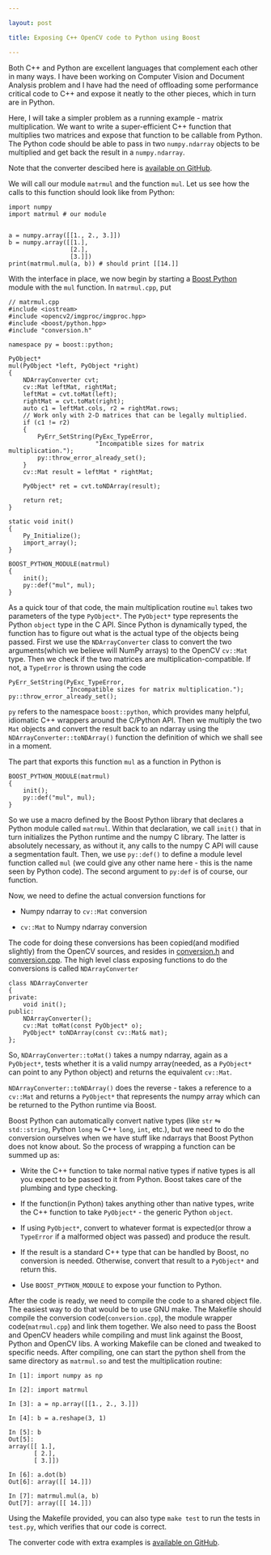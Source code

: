 ```yaml
---

layout: post

title: Exposing C++ OpenCV code to Python using Boost

---
```



Both C++ and Python are excellent languages that complement each other in many
ways. I have been working on Computer Vision and Document Analysis
problem and I have had the need of offloading some performance critical code to
C++ and expose it neatly to the other pieces, which in turn are in Python.

Here, I will take a simpler problem as a running example - matrix
multiplication. We want to write a super-efficient C++ function that multiplies
two matrices and expose that function to be callable from Python. The Python
code should be able to pass in two ``numpy.ndarray`` objects to be multiplied
and get back the result in a ``numpy.ndarray``.

Note that the converter descibed here is [available on GitHub][1].

We will call our module ``matrmul`` and the function ``mul``. Let us see how
the calls to this function should look like from Python:
    
    import numpy
    import matrmul # our module


    a = numpy.array([[1., 2., 3.]])
    b = numpy.array([[1.],
                     [2.],
                     [3.]])
    print(matrmul.mul(a, b)) # should print [[14.]]

With the interface in place, we now begin by starting a [Boost Python][2]
module with the ``mul`` function. In ``matrmul.cpp``, put

    // matrmul.cpp
    #include <iostream>
    #include <opencv2/imgproc/imgproc.hpp>
    #include <boost/python.hpp>
    #include "conversion.h"

    namespace py = boost::python;

    PyObject*
    mul(PyObject *left, PyObject *right)
    {
        NDArrayConverter cvt;
        cv::Mat leftMat, rightMat;
        leftMat = cvt.toMat(left);
        rightMat = cvt.toMat(right);
        auto c1 = leftMat.cols, r2 = rightMat.rows;
        // Work only with 2-D matrices that can be legally multiplied.
        if (c1 != r2)
        {
            PyErr_SetString(PyExc_TypeError, 
                            "Incompatible sizes for matrix multiplication.");
            py::throw_error_already_set();
        }
        cv::Mat result = leftMat * rightMat;

        PyObject* ret = cvt.toNDArray(result);

        return ret;
    }

    static void init()
    {
        Py_Initialize();
        import_array();
    }

    BOOST_PYTHON_MODULE(matrmul)
    {
        init();
        py::def("mul", mul);
    }

As a quick tour of that code, the main multiplication routine ``mul`` takes two
parameters of the type ``PyObject*``. The ``PyObject*`` type represents the
Python ``object`` type in the C API. Since Python is dynamically typed, the
function has to figure out what is the actual type of the objects being passed.
First we use the ``NDArrayConverter`` class to convert the two arguments(which
we believe will NumPy arrays) to the OpenCV ``cv::Mat`` type. Then we check if
the two matrices are multiplication-compatible. If not, a ``TypeError`` is
thrown using the code

    PyErr_SetString(PyExc_TypeError, 
                    "Incompatible sizes for matrix multiplication.");
    py::throw_error_already_set();

``py`` refers to the namespace ``boost::python``, which provides many helpful,
idiomatic C++ wrappers around the C/Python API. Then we multiply the two
``Mat`` objects and convert the result back to an ndarray using the
``NDArrayConverter::toNDArray()`` function the definition of which we shall
see in a moment.

The part that exports this function ``mul`` as a function in Python is

    BOOST_PYTHON_MODULE(matrmul)
    {
        init();
        py::def("mul", mul);
    }
    
So we use a macro defined by the Boost Python library that declares a Python
module called ``matrmul``. Within that declaration, we call ``init()`` that
in turn initializes the Python runtime and the numpy C library. The latter is
absolutely necessary, as without it, any calls to the numpy C API will cause
a segmentation fault. Then, we use ``py::def()`` to define a module level
function called ``mul`` (we could give any other name here - this is the name
seen by Python code). The second argument to ``py:def`` is of course, our
function.

Now, we need to define the actual conversion functions for

- Numpy ndarray to ``cv::Mat`` conversion

- ``cv::Mat`` to Numpy ndarray conversion

The code for doing these conversions has been copied(and modified slightly)
from the OpenCV sources, and resides in [conversion.h][3] and [conversion.cpp][4].
The high level class exposing functions to do the conversions is called
``NDArrayConverter``

    class NDArrayConverter
    {
    private:
        void init();
    public:
        NDArrayConverter();
        cv::Mat toMat(const PyObject* o);
        PyObject* toNDArray(const cv::Mat& mat);
    };

So, ``NDArrayConverter::toMat()`` takes a numpy ndarray, again as
a ``PyObject*``, tests whether it is a valid numpy array(needed, as
a ``PyObject*`` can point to any Python object) and returns the equivalent
``cv::Mat``. 

``NDArrayConverter::toNDArray()`` does the reverse - takes a reference to
a ``cv::Mat`` and returns a ``PyObject*`` that represents the numpy array which
can be returned to the Python runtime via Boost.

Boost Python can automatically convert native types (like ``str``
⇋ ``std::string``, Python ``long`` ⇋ C++ ``long``, ``int``, etc.), but we need
to do the conversion ourselves when we have stuff like ndarrays that Boost
Python does not know about. So the process of wrapping a function can be
summed up as:

- Write the C++ function to take normal native types if native types is all
  you expect to be passed to it from Python. Boost takes care of the
  plumbing and type checking. 

- If the function(in Python) takes anything other than native types, write
  the C++ function to take ``PyObject*`` - the generic Python ``object``. 

- If using ``PyObject*``, convert to whatever format is expected(or throw
  a ``TypeError`` if a malformed object was passed) and produce the result.

- If the result is a standard C++ type that can be handled by Boost, no
  conversion is needed. Otherwise, convert that result to a ``PyObject*``
  and return this.

- Use ``BOOST_PYTHON_MODULE`` to expose your function to Python.

After the code is ready, we need to compile the code to a shared object file.
The easiest way to do that would be to use GNU make. The Makefile should
compile the conversion code(``conversion.cpp``), the module wrapper
code(``matrmul.cpp``) and link them together. We also need to pass the Boost
and OpenCV headers while compiling and must link against the Boost, Python and
OpenCV libs. A working Makefile can be cloned  and tweaked to specific needs.
After compiling, one can start the python shell from the same directory as
``matrmul.so`` and test the multiplication routine:

    In [1]: import numpy as np

    In [2]: import matrmul

    In [3]: a = np.array([[1., 2., 3.]])

    In [4]: b = a.reshape(3, 1)

    In [5]: b
    Out[5]: 
    array([[ 1.],
           [ 2.],
           [ 3.]])

    In [6]: a.dot(b)
    Out[6]: array([[ 14.]])

    In [7]: matrmul.mul(a, b)
    Out[7]: array([[ 14.]])

Using the Makefile provided, you can also type ``make test`` to run the tests
in ``test.py``, which verifies that our code is correct. 

The converter code with extra examples is [available on GitHub][1].

[1]: https://github.com/yati-sagade/opencv-ndarray-conversion
[2]: http://www.boost.org/doc/libs/1_53_0/libs/python/doc/index.html
[3]: https://github.com/yati-sagade/opencv-ndarray-conversion/blob/master/conversion.h
[4]: https://github.com/yati-sagade/opencv-ndarray-conversion/blob/master/conversion.cpp

